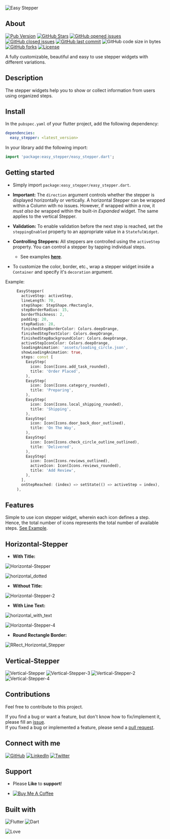 ![Easy Stepper](https://github.com/ma7moud3osman/showcase/blob/main/easy_stepper/logo.png)

## About

[![Pub Version](https://img.shields.io/pub/v/easy_stepper.svg?label=pub&color=blue)](https://pub.dev/packages/easy_stepper/versions)
[![GitHub Stars](https://img.shields.io/github/stars/ma7moud3osman/easy_stepper?color=yellow&label=Stars)](https://github.com/ma7moud3osman/easy_stepper/stargazers)
[![GitHub opened issues](https://img.shields.io/github/issues/ma7moud3osman/easy_stepper?color=red)](https://github.com/ma7moud3osman/easy_stepper/issues)
[![GitHub closed issues](https://img.shields.io/github/issues-closed/ma7moud3osman/easy_stepper)](https://github.com/ma7moud3osman/easy_stepper/issues?q=is%3Aissue+is%3Aclosed)
[![GitHub last commit](https://img.shields.io/github/last-commit/ma7moud3osman/easy_stepper)](https://github.com/ma7moud3osman/easy_stepper/commits/main)
![GitHub code size in bytes](https://img.shields.io/github/languages/code-size/ma7moud3osman/easy_stepper?label=size)
[![GitHub forks](https://img.shields.io/github/forks/ma7moud3osman/easy_stepper)](https://github.com/ma7moud3osman/easy_stepper/network/members)
[![License](https://img.shields.io/badge/License-MIT-purple.svg)](https://github.com/ma7moud3osman/easy_stepper/blob/main/LICENSE)


A fully customizable, beautiful and easy to use stepper widgets with different variations.

## Description

The stepper widgets help you to show or collect information from users using organized steps.

## Install

In the `pubspec.yaml` of your flutter project, add the following dependency:

```yaml
dependencies:
  easy_stepper: <latest_version>
```

In your library add the following import:

```dart
import 'package:easy_stepper/easy_stepper.dart';
```

## Getting started

* Simply import `package:easy_stepper/easy_stepper.dart`.

* __Important:__ The `direction` argument controls whether the stepper is displayed horizontally or vertically. A horizontal Stepper can be wrapped within a Column with no issues. However, if wrapped within a row, it _must also be_ wrapped within the built-in _Expanded_ widget. The same applies to the vertical Stepper.

* __Validation:__ To enable validation before the next step is reached, set the `steppingEnabled` property to an appropriate value in a `StatefulWidget`.

* __Controlling Steppers:__ All steppers are controlled using the `activeStep` property. You can control a stepper by tapping individual steps.

    * See examples __[here](https://pub.dev/packages/easy_stepper/example)__.

* To customize the color, border, etc., wrap a stepper widget inside a `Container` and specify it's `decoration` argument.

Example:

```dart
     EasyStepper(
       activeStep: activeStep,
       lineLength: 70,
       stepShape: StepShape.rRectangle,
       stepBorderRadius: 15,
       borderThickness: 2,
       padding: 20,
       stepRadius: 28,
       finishedStepBorderColor: Colors.deepOrange,
       finishedStepTextColor: Colors.deepOrange,
       finishedStepBackgroundColor: Colors.deepOrange,
       activeStepIconColor: Colors.deepOrange,
       loadingAnimation: 'assets/loading_circle.json',
       showLoadingAnimation: true,
       steps: const [
         EasyStep(
           icon: Icon(Icons.add_task_rounded),
           title: 'Order Placed',
         ),
         EasyStep(
           icon: Icon(Icons.category_rounded),
           title: 'Preparing',
         ),
         EasyStep(
           icon: Icon(Icons.local_shipping_rounded),
           title: 'Shipping',
         ),
         EasyStep(
           icon: Icon(Icons.door_back_door_outlined),
           title: 'On The Way',
         ),
         EasyStep(
           icon: Icon(Icons.check_circle_outline_outlined),
           title: 'Delivered',
         ),
         EasyStep(
           icon: Icon(Icons.reviews_outlined),
           activeIcon: Icon(Icons.reviews_rounded),
           title: 'Add Review',
         ),
       ],
       onStepReached: (index) => setState(() => activeStep = index),
     ),
```


## Features

Simple to use icon stepper widget, wherein each icon defines a step. Hence, the total number of icons represents the total number of available steps. [See Example](https://pub.dev/packages/easy_stepper/example).

## Horizontal-Stepper

* __With Title:__  

![Horizontal-Stepper](https://github.com/ma7moud3osman/showcase/blob/main/easy_stepper/stepper-horizontal.gif)

![horizontal_dotted](https://github.com/ma7moud3osman/showcase/blob/main/easy_stepper/horizontal_dotted.gif)


* __Without Title:__  

![Horizontal-Stepper-2](https://github.com/ma7moud3osman/showcase/blob/main/easy_stepper/stepper_horizontal_2.gif)


* __With Line Text:__  

![horizontal_with_text](https://github.com/ma7moud3osman/showcase/blob/main/easy_stepper/Horizontal_with_text.gif)

![Horizontal-Stepper-4](https://github.com/ma7moud3osman/showcase/blob/main/easy_stepper/horizontal_text_line.gif)


* __Round Rectangle Border:__  

![RRect_Horizontal_Stepper](https://github.com/ma7moud3osman/showcase/blob/main/easy_stepper/RRect_Horizontal_Stepper.gif)
 


## Vertical-Stepper

![Vertical-Stepper](https://github.com/ma7moud3osman/showcase/blob/main/easy_stepper/stepper_vertical.gif)        ![Vertical-Stepper-3](https://github.com/ma7moud3osman/showcase/blob/main/easy_stepper/vertical_3.gif)    ![Vertical-Stepper-2](https://github.com/ma7moud3osman/showcase/blob/main/easy_stepper/stepper_vertical_2.gif)   ![Vertical-Stepper-4](https://github.com/ma7moud3osman/showcase/blob/main/easy_stepper/vertical_line.gif)     



## Contributions

Feel free to contribute to this project.

If you find a bug or want a feature, but don't know how to fix/implement it, please fill an [issue](https://github.com/ma7moud3osman/easy_stepper/issues).  
If you fixed a bug or implemented a feature, please send a [pull request](https://github.com/ma7moud3osman/easy_stepper/pulls).

## Connect with me

[![GitHub](https://img.shields.io/badge/GitHub-100000?style=for-the-badge&logo=github&logoColor=white)](https://github.com/ma7moud3osman)  [![LinkedIn](https://img.shields.io/badge/LinkedIn-0077B5?style=for-the-badge&logo=linkedin&logoColor=white)](https://www.linkedin.com/in/ma7moud3osman/)  [![Twitter](https://img.shields.io/badge/Twitter-1DA1F2?style=for-the-badge&logo=twitter&logoColor=white)](https://twitter.com/MaHmOuD_A_OsMaN) 


## Support

* Please __Like__ to __support__!

* [![Buy Me A Coffee](https://img.shields.io/badge/Buy_Me_A_Coffee-FFDD00?style=for-the-badge&logo=buy-me-a-coffee&logoColor=black)](https://www.buymeacoffee.com/ma7moud3osman)

## Built with

![Flutter](https://img.shields.io/badge/Flutter-02569B?style=for-the-badge&logo=flutter&logoColor=white)
![Dart](https://img.shields.io/badge/Dart-0175C2?style=for-the-badge&logo=dart&logoColor=white)

![Love](https://ForTheBadge.com/images/badges/built-with-love.svg)